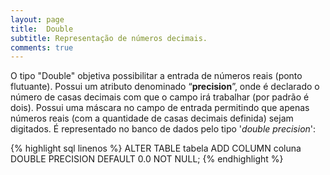 ```yaml
---
layout: page
title:  Double
subtitle: Representação de números decimais.
comments: true
---
```


O tipo "Double" objetiva possibilitar a entrada de números reais (ponto flutuante). Possui um atributo denominado “**precision**”, onde é declarado o número de casas decimais com que o campo irá trabalhar (por padrão é dois). Possui uma máscara no campo de entrada permitindo que apenas números reais (com a quantidade de casas decimais definida) sejam digitados. É representado no banco de dados pelo tipo '*double precision*':

{% highlight sql linenos %}
ALTER TABLE tabela ADD COLUMN coluna DOUBLE PRECISION DEFAULT 0.0 NOT NULL;
{% endhighlight %}
